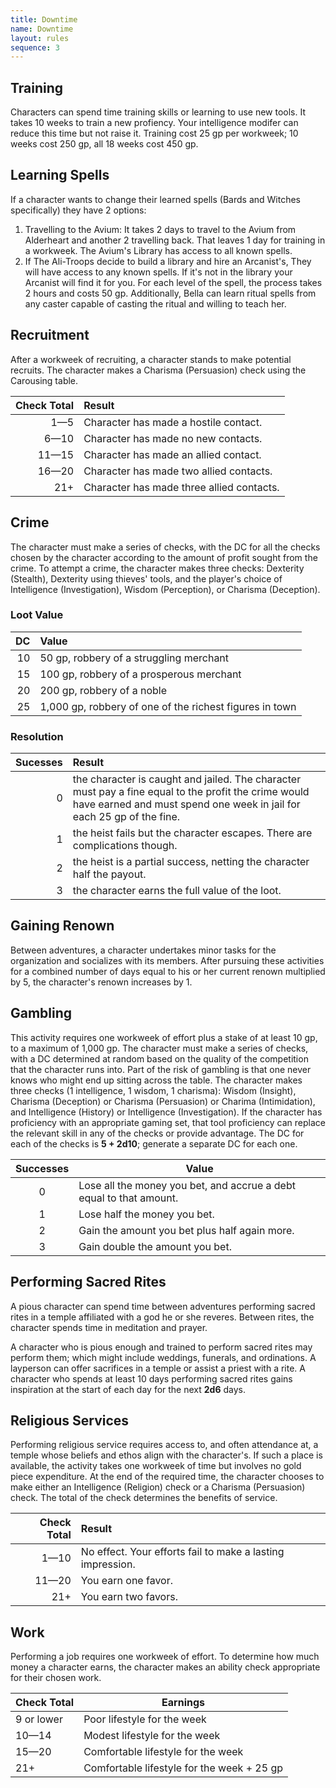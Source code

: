 ```yaml
---
title: Downtime
name: Downtime
layout: rules
sequence: 3
---
```


## Training
Characters can spend time training skills or learning to use new tools. It takes 10 weeks to train a new profiency. Your intelligence modifer can reduce this time but not raise it. 
Training cost 25 gp per workweek; 10 weeks cost 250 gp, all 18 weeks cost 450 gp.

## Learning Spells
If a character wants to change their learned spells (Bards and Witches specifically) they have 2 options: 
1. Travelling to the Avium: It takes 2 days to travel to the Avium from Alderheart and another 2 travelling back. That leaves 1 day for training in a workweek. The Avium's Library has access to all known spells.
2. If The Ali-Troops decide to build a library and hire an Arcanist's, They will have access to any known spells. If it's not in the library your Arcanist will find it for you.
For each level of the spell, the process takes 2 hours and costs 50 gp. Additionally, Bella can learn ritual spells from any caster capable of casting the ritual and willing to teach her.

## Recruitment
After a workweek of recruiting, a character stands to make potential recruits. The character makes a Charisma (Persuasion) check using the Carousing table.

| Check Total | Result |
| --: | :-- |
| 1—5 | Character has made a hostile contact. |
| 6—10 | Character has made no new contacts. |
| 11—15 | Character has made an allied contact. |
| 16—20 | Character has made two allied contacts. |
| 21+ | Character has made three allied contacts. |

## Crime
The character must make a series of checks, with the DC for all the checks chosen by the character according to the amount of profit sought from the crime.
To attempt a crime, the character makes three checks: Dexterity (Stealth), Dexterity using thieves' tools, and the player's choice of Intelligence (Investigation), Wisdom (Perception), or Charisma (Deception).

### Loot Value

| DC | Value |
| --: | :-- |
| 10 | 50 gp, robbery of a struggling merchant |
| 15 | 100 gp, robbery of a prosperous merchant |
| 20 | 200 gp, robbery of a noble |
| 25 | 1,000 gp, robbery of one of the richest figures in town |

### Resolution

| Sucesses | Result |
| --: | :-- |
| 0 | the character is caught and jailed. The character must pay a fine equal to the profit the crime would have earned and must spend one week in jail for each 25 gp of the fine. |
| 1 | the heist fails but the character escapes. There are complications though. |
| 2 | the heist is a partial success, netting the character half the payout. |
| 3 | the character earns the full value of the loot. |

## Gaining Renown
Between adventures, a character undertakes minor tasks for the organization and socializes with its members. After pursuing these activities for a combined number of days equal to his or her current renown multiplied by 5, the character's renown increases by 1.

## Gambling
This activity requires one workweek of effort plus a stake of at least 10 gp, to a maximum of 1,000 gp.
The character must make a series of checks, with a DC determined at random based on the quality of the competition that the character runs into. Part of the risk of gambling is that one never knows who might end up sitting across the table.
The character makes three checks (1 intelligence, 1 wisdom, 1 charisma): Wisdom (Insight), Charisma (Deception) or Charisma (Persuasion) or Charima (Intimidation), and Intelligence (History) or Intelligence (Investigation). If the character has proficiency with an appropriate gaming set, that tool proficiency can replace the relevant skill in any of the checks or provide advantage. The DC for each of the checks is **5 + 2d10**; generate a separate DC for each one.

| Successes | Value |
| :--: | -- |
| 0 | Lose all the money you bet, and accrue a debt equal to that amount. |
| 1 | Lose half the money you bet. |
| 2 | Gain the amount you bet plus half again more.|
| 3 | Gain double the amount you bet. |

## Performing Sacred Rites
A pious character can spend time between adventures performing sacred rites in a temple affiliated with a god he or she reveres. Between rites, the character spends time in meditation and prayer.

A character who is pious enough and trained to perform sacred rites may perform them; which might include weddings, funerals, and ordinations. A layperson can offer sacrifices in a temple or assist a priest with a rite.
A character who spends at least 10 days performing sacred rites gains inspiration at the start of each day for the next **2d6** days.

## Religious Services
Performing religious service requires access to, and often attendance at, a temple whose beliefs and ethos align with the character's. If such a place is available, the activity takes one workweek of time but involves no gold piece expenditure.
At the end of the required time, the character chooses to make either an Intelligence (Religion) check or a Charisma (Persuasion) check. The total of the check determines the benefits of service.

| Check Total | Result |
| --: | :-- |
| 1—10 | No effect. Your efforts fail to make a lasting impression. |
| 11—20 | You earn one favor. |
| 21+ | You earn two favors. |

##  Work
Performing a job requires one workweek of effort. To determine how much money a character earns, the character makes an ability check appropriate for their chosen work. 

| Check Total | Earnings |
| -- | -- |
| 9 or lower | Poor lifestyle for the week |
| 10—14 | Modest lifestyle for the week |
| 15—20 | Comfortable lifestyle for the week |
| 21+ | Comfortable lifestyle for the week + 25 gp |
